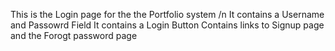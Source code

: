 This is the Login page for the the Portfolio system /n
It contains a Username and Passowrd Field
It contains a Login Button
Contains links to Signup page and the Forogt password page
